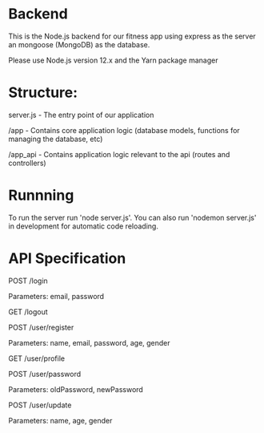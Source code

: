 # Backend

This is the Node.js backend for our fitness app using express as the server an mongoose (MongoDB) as the database.

Please use Node.js version 12.x and the Yarn package manager

# Structure:

server.js - The entry point of our application

/app - Contains core application logic (database models, functions for managing the database, etc)

/app_api - Contains application logic relevant to the api (routes and controllers)

# Runnning

To run the server run 'node server.js'.  You can also run 'nodemon server.js' in development for automatic code reloading.


# API Specification

POST /login

Parameters: email, password

GET /logout

POST /user/register

Parameters: name, email, password, age, gender

GET /user/profile

POST /user/password

Parameters: oldPassword, newPassword

POST /user/update

Parameters: name, age, gender